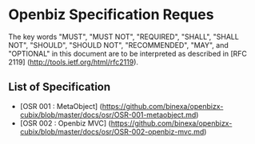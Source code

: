 Openbiz Specification Reques
============================
The key words "MUST", "MUST NOT", "REQUIRED", "SHALL", "SHALL NOT", "SHOULD", "SHOULD NOT", "RECOMMENDED", "MAY", and "OPTIONAL" in this document are to be interpreted as described in [RFC 2119] (http://tools.ietf.org/html/rfc2119).


List of Specification
---------------------
* [OSR 001 : MetaObject] (https://github.com/binexa/openbizx-cubix/blob/master/docs/osr/OSR-001-metaobject.md)
* [OSR 002 : Openbiz MVC] (https://github.com/binexa/openbizx-cubix/blob/master/docs/osr/OSR-002-openbiz-mvc.md)
